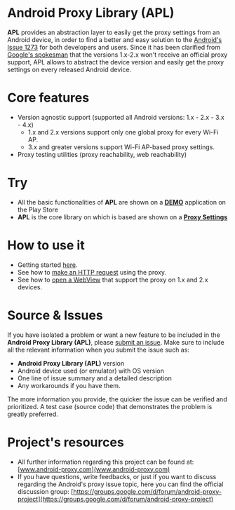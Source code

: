 # Android Proxy Library (APL) 
**APL** provides an abstraction layer to easily get the proxy settings from an Android device, in order to find a better and easy solution to the [Android's Issue 1273](http://www.android-proxy.com/2011/09/hello-world-issue-1273.html) for both developers and users. Since it has been clarified from [Google's spokesman](http://stackoverflow.com/questions/9446871/how-users-developers-can-set-the-androids-proxy-configuration-for-versions-2-x) that the versions 1.x-2.x won't receive an official proxy support, APL allows to abstract the device version and easily get the proxy settings on every released Android device.

# Core features
* Version agnostic support (supported all Android versions: 1.x - 2.x - 3.x - 4.x)
  * 1.x and 2.x versions support only one global proxy for every Wi-Fi AP.
  * 3.x and greater versions support Wi-Fi AP-based proxy settings.
* Proxy testing utilities (proxy reachability, web reachability)


# Try
* All the basic functionalities of **APL** are shown on a **[DEMO](https://play.google.com/store/apps/details?id=com.lechucksoftware.proxy.lib.activities)** application on the Play Store
* **APL** is the core library on which is based are shown on a **[Proxy Settings](https://play.google.com/store/apps/details?id=com.lechucksoftware.proxy.proxysettings)** 


# How to use it
* Getting started [here](https://github.com/shouldit/android-proxy-library/wiki/Getting-Started).
* See how to [make an HTTP request](https://github.com/shouldit/android-proxy-library/wiki/Make-a-HTTP-Request) using the proxy.
* See how to [open a WebView](https://github.com/shouldit/android-proxy-library/wiki/Using-WebView-with-Proxy) that support the proxy on 1.x and 2.x devices.

# Source & Issues
If you have isolated a problem or want a new feature to be included in the **Android Proxy Library (APL)**, please [submit an issue](https://github.com/shouldit/android-proxy-library/issues/new). Make sure to include all the relevant information when you submit the issue such as:

* **Android Proxy Library (APL)** version
* Android device used (or emulator) with OS version
* One line of issue summary and a detailed description
* Any workarounds if you have them.

The more information you provide, the quicker the issue can be verified and prioritized. A test case (source code) that demonstrates the problem is greatly preferred.

# Project's resources

* All further information regarding this project can be found at: [www.android-proxy.com](www.android-proxy.com)
* If you have questions, write feedbacks, or just if you want to discuss regarding the Android's proxy issue topic, here you can find the official discussion group: [https://groups.google.com/d/forum/android-proxy-project](https://groups.google.com/d/forum/android-proxy-project)
